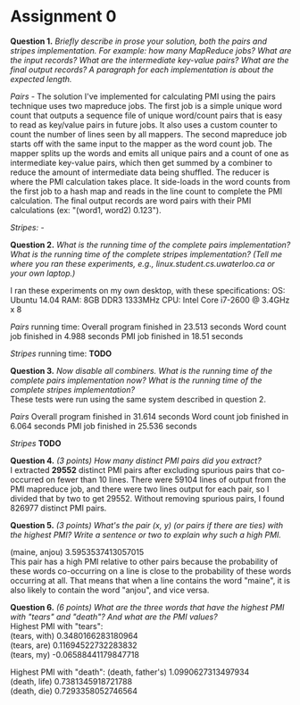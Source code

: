 Assignment 0
============

**Question 1.** _Briefly describe in prose your solution, both the pairs and stripes implementation. For example: how many MapReduce jobs? What are the input records? What are the intermediate key-value pairs? What are the final output records? A paragraph for each implementation is about the expected length._

*Pairs* - The solution I've implemented for calculating PMI using the pairs technique uses two mapreduce jobs. The first job is a simple unique word count that outputs a sequence file of unique word/count pairs that is easy to read as key/value pairs in future jobs. It also uses a custom counter to count the number of lines seen by all mappers. The second mapreduce job starts off with the same input to the mapper as the word count job. The mapper splits up the words and emits all unique pairs and a count of one as intermediate key-value pairs, which then get summed by a combiner to reduce the amount of intermediate data being shuffled. The reducer is where the PMI calculation takes place. It side-loads in the word counts from the first job to a hash map and reads in the line count to complete the PMI calculation. The final output records are word pairs with their PMI calculations (ex: "(word1, word2) 0.123").

*Stripes:* - 



**Question 2.** _What is the running time of the complete pairs implementation? What is the running time of the complete stripes implementation? (Tell me where you ran these experiments, e.g., linux.student.cs.uwaterloo.ca or your own laptop.)_

I ran these experiments on my own desktop, with these specifications:
OS: Ubuntu 14.04
RAM: 8GB DDR3 1333MHz
CPU: Intel Core i7-2600 @ 3.4GHz x 8

*Pairs* running time: 
Overall program finished in 23.513 seconds
 	Word count job finished in 4.988 seconds
 	PMI job finished in 18.51 seconds
 	
*Stripes* running time:
	**TODO**
	

**Question 3.** _Now disable all combiners. What is the running time of the complete pairs implementation now? What is the running time of the complete stripes implementation?_  
These tests were run using the same system described in question 2.

*Pairs*
Overall program finished in 31.614 seconds
	Word count job finished in 6.064 seconds
	PMI job finished in 25.536 seconds
	
 *Stripes*
 **TODO**
 
 
 **Question 4.** _(3 points) How many distinct PMI pairs did you extract?_  
I extracted **29552** distinct PMI pairs after excluding spurious pairs that co-occurred on fewer than 10 lines. There were 59104 lines of output from the PMI mapreduce job, and there were two lines output for each pair, so I divided that by two to get 29552. Without removing spurious pairs, I found 826977 distinct PMI pairs.
 
 **Question 5.** _(3 points) What's the pair (x, y) (or pairs if there are ties) with the highest PMI? Write a sentence or two to explain why such a high PMI._
 
(maine, anjou)	3.5953537413057015    
This pair has a high PMI relative to other pairs because the probability of these words co-occurring on a line is close to the probability of these words occurring at all. That means that when a line contains the word "maine", it is also likely to contain the word "anjou", and vice versa.  


 **Question 6.** _(6 points) What are the three words that have the highest PMI with "tears" and "death"? And what are the PMI values?_  
 Highest PMI with "tears":  
(tears, with)	0.3480166283180964  
(tears, are)	0.11694522732283832  
(tears, my)	-0.06588441179847718  

Highest PMI with "death":
(death, father's)	1.0990627313497934  
(death, life)	0.7381345918721788  
(death, die)	0.7293358052746564  

